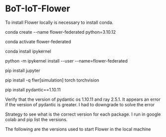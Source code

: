 # BoT-IoT-Flower


To install Flower locally is necessary to install conda. 

conda create --name flower-federated python=3.10.12

conda activate flower-federated

conda install ipykernel

python -m ipykernel install --user --name=flower-federated

pip install jupyter

pip install -q flwr[simulation] torch torchvision

pip install pydantic==1.10.11


Verify that the version of pydantic os 1.10.11 and ray 2.5.1. It appears an error if the version of pydantic is greater. I had to downgrade to solve the error

Strategy to see what is the correct version for each package. I run in google colab and pip list the versions. 






The following are the versions used to start Flower in the local machine
